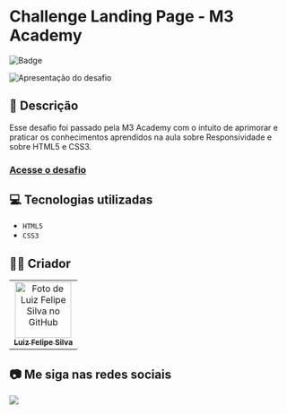# Challenge Landing Page - M3 Academy
![Badge](http://img.shields.io/static/v1?label=STATUS&message=CONCLUIDO&color=GREEN&style=for-the-badge)             

<img src="https://github.com/luizfelipe9627/challenge-page-m3-academy/blob/main/src/assets/img/apresentacao.gif" alt="Apresentação do desafio">

## 📄 Descrição

Esse desafio foi passado pela M3 Academy com o intuito de aprimorar e praticar os conhecimentos aprendidos na aula sobre Responsividade e sobre HTML5 e CSS3.

### <a href="https://luizfelipe9627-challenge-page-m3.netlify.app">Acesse o desafio</a>

## 💻 Tecnologias utilizadas

- ``HTML5``
- ``CSS3``

## 🧑‍💻 Criador

<table>
  <tr>
    <td align="center">
      <a href="https://github.com/luizfelipe9627">
        <img src="https://github.com/luizfelipe9627.png" width="100px;" alt="Foto de Luiz Felipe Silva no GitHub"/><br>
        <sub>
          <b>Luiz Felipe Silva</b>
        </sub>
      </a>
    </td>
  </tr>
</table>

## 📷 Me siga nas redes sociais<br>

<p align="left">
  <a href="https://www.linkedin.com/in/luizfelipe9627/" target="_blank"><img src="https://img.shields.io/badge/-LinkedIn-%230077B5?style=for-the-badge&logo=linkedin&logoColor=white"></a>
</p>

